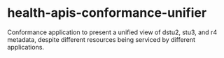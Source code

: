 # health-apis-conformance-unifier
Conformance application to present a unified view of dstu2, stu3, and r4 metadata, despite different resources being serviced by different applications.
